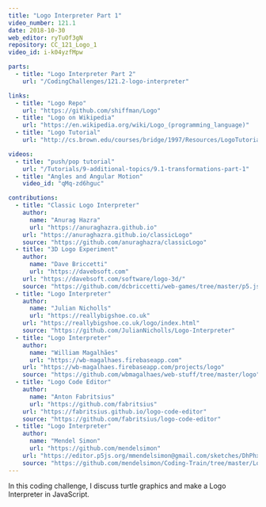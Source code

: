 ```yaml
---
title: "Logo Interpreter Part 1"
video_number: 121.1
date: 2018-10-30
web_editor: ryTuOf3gN
repository: CC_121_Logo_1
video_id: i-k04yzfMpw

parts:
  - title: "Logo Interpreter Part 2"
    url: "/CodingChallenges/121.2-logo-interpreter"

links:
  - title: "Logo Repo"
    url: "https://github.com/shiffman/Logo"
  - title: "Logo on Wikipedia"
    url: "https://en.wikipedia.org/wiki/Logo_(programming_language)"
  - title: "Logo Tutorial"
    url: "http://cs.brown.edu/courses/bridge/1997/Resources/LogoTutorial.html"

videos:
  - title: "push/pop tutorial"
    url: "/Tutorials/9-additional-topics/9.1-transformations-part-1"
  - title: "Angles and Angular Motion"
    video_id: "qMq-zd6hguc"

contributions:
  - title: "Classic Logo Interpreter"
    author:
      name: "Anurag Hazra"
      url: "https://anuraghazra.github.io"
    url: "https://anuraghazra.github.io/classicLogo"
    source: "https://github.com/anuraghazra/classicLogo"
  - title: "3D Logo Experiment"
    author:
      name: "Dave Briccetti"
      url: "https://davebsoft.com"
    url: "https://davebsoft.com/software/logo-3d/"
    source: "https://github.com/dcbriccetti/web-games/tree/master/p5.js/logo-3d"
  - title: "Logo Interpreter"
    author:
      name: "Julian Nicholls"
      url: "https://reallybigshoe.co.uk"
    url: "https://reallybigshoe.co.uk/logo/index.html"
    source: "https://github.com/JulianNicholls/Logo-Interpreter"
  - title: "Logo Interpreter"
    author:
      name: "William Magalhães"
      url: "https://wb-magalhaes.firebaseapp.com"
    url: "https://wb-magalhaes.firebaseapp.com/projects/logo"
    source: "https://github.com/wbmagalhaes/web-stuff/tree/master/logo"
  - title: "Logo Code Editor"
    author:
      name: "Anton Fabritsius"
      url: "https://github.com/fabritsius"
    url: "https://fabritsius.github.io/logo-code-editor"
    source: "https://github.com/fabritsius/logo-code-editor"
  - title: "Logo Interpreter"
    author:
      name: "Mendel Simon"
      url: "https://github.com/mendelsimon"
    url: "https://editor.p5js.org/mmendelsimon@gmail.com/sketches/DhPhxHkF0"
    source: "https://github.com/mendelsimon/Coding-Train/tree/master/Logo%20Interpreter"
---
```


In this coding challenge, I discuss turtle graphics and make a Logo Interpreter in JavaScript.
